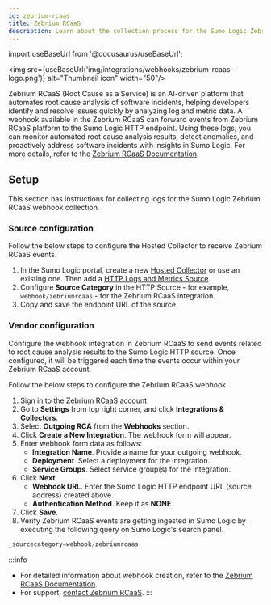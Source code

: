```yaml
---
id: zebrium-rcaas
title: Zebrium RCaaS
description: Learn about the collection process for the Sumo Logic Zebrium RCaaS integration.
---
```


import useBaseUrl from '@docusaurus/useBaseUrl';

<img src={useBaseUrl('img/integrations/webhooks/zebrium-rcaas-logo.png')} alt="Thumbnail icon" width="50"/>

Zebrium RCaaS (Root Cause as a Service) is an AI-driven platform that automates root cause analysis of software incidents, helping developers identify and resolve issues quickly by analyzing log and metric data. A webhook available in the Zebrium RCaaS can forward events from Zebrium RCaaS platform to the Sumo Logic HTTP endpoint. Using these logs, you can monitor automated root cause analysis results, detect anomalies, and proactively address software incidents with insights in Sumo Logic. For more details, refer to the [Zebrium RCaaS Documentation](https://docs.zebrium.com/).

## Setup

This section has instructions for collecting logs for the Sumo Logic Zebrium RCaaS webhook collection.

### Source configuration

Follow the below steps to configure the Hosted Collector to receive Zebrium RCaaS events.

1. In the Sumo Logic portal, create a new [Hosted Collector](/docs/send-data/hosted-collectors/configure-hosted-collector/) or use an existing one. Then add a [HTTP Logs and Metrics Source](/docs/send-data/hosted-collectors/http-source/logs-metrics/#configure-an-httplogs-and-metrics-source).
2. Configure **Source Category** in the HTTP Source - for example, `webhook/zebriumrcaas` - for the Zebrium RCaaS integration.
3. Copy and save the endpoint URL of the source.

### Vendor configuration

Configure the webhook integration in Zebrium RCaaS to send events related to root cause analysis results to the Sumo Logic HTTP source. Once configured, it will be triggered each time the events occur within your Zebrium RCaaS account.

Follow the below steps to configure the Zebrium RCaaS webhook.

1. Sign in to the [Zebrium RCaaS account](https://trial.zebrium.com/auth/sign-in).
2. Go to **Settings** from top right corner, and click **Integrations & Collectors**.
3. Select **Outgoing RCA** from the **Webhooks** section.
4. Click **Create a New Integration**. The webhook form will appear.
5. Enter webhook form data as follows:
    - **Integration Name**. Provide a name for your outgoing webhook.
    - **Deployment**. Select a deployment for the integration.
    - **Service Groups**. Select service group(s) for the integration.
6. Click **Next**.
    - **Webhook URL**. Enter the Sumo Logic HTTP endpoint URL (source address) created above.
    - **Authentication Method**. Keep it as **NONE**.
7. Click **Save**.
8. Verify Zebrium RCaaS events are getting ingested in Sumo Logic by executing the following query on Sumo Logic's search panel.
  ```sql
  _sourcecategory=webhook/zebriumrcaas
  ```

:::info
- For detailed information about webhook creation, refer to the [Zebrium RCaaS Documentation](https://docs.sciencelogic.com/zebrium/latest/Content/Web_Zebrium/07_Webhooks/rca_outgoing.html).
- For support, [contact Zebrium RCaaS](https://www.zebrium.com/).
:::
